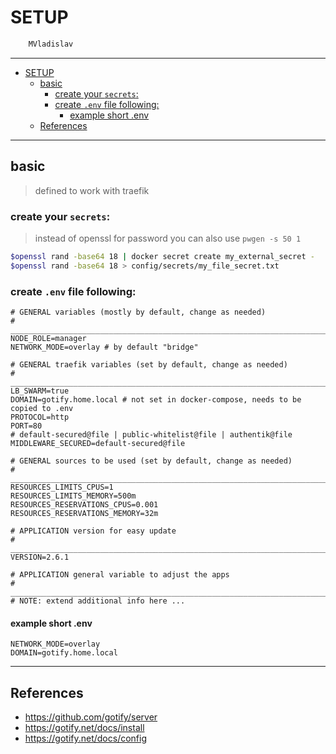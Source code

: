 # SETUP

```sh
    MVladislav
```

---

- [SETUP](#setup)
  - [basic](#basic)
    - [create your `secrets`:](#create-your-secrets)
    - [create `.env` file following:](#create-env-file-following)
      - [example short .env](#example-short-env)
  - [References](#references)

---

## basic

> defined to work with traefik

### create your `secrets`:

> instead of openssl for password you can also use `pwgen -s 50 1`

```sh
$openssl rand -base64 18 | docker secret create my_external_secret -
$openssl rand -base64 18 > config/secrets/my_file_secret.txt
```

### create `.env` file following:

```env
# GENERAL variables (mostly by default, change as needed)
# ______________________________________________________________________________
NODE_ROLE=manager
NETWORK_MODE=overlay # by default "bridge"

# GENERAL traefik variables (set by default, change as needed)
# ______________________________________________________________________________
LB_SWARM=true
DOMAIN=gotify.home.local # not set in docker-compose, needs to be copied to .env
PROTOCOL=http
PORT=80
# default-secured@file | public-whitelist@file | authentik@file
MIDDLEWARE_SECURED=default-secured@file

# GENERAL sources to be used (set by default, change as needed)
# ______________________________________________________________________________
RESOURCES_LIMITS_CPUS=1
RESOURCES_LIMITS_MEMORY=500m
RESOURCES_RESERVATIONS_CPUS=0.001
RESOURCES_RESERVATIONS_MEMORY=32m

# APPLICATION version for easy update
# ______________________________________________________________________________
VERSION=2.6.1

# APPLICATION general variable to adjust the apps
# ______________________________________________________________________________
# NOTE: extend additional info here ...
```

#### example short .env

```env
NETWORK_MODE=overlay
DOMAIN=gotify.home.local
```

---

## References

- <https://github.com/gotify/server>
- <https://gotify.net/docs/install>
- <https://gotify.net/docs/config>
